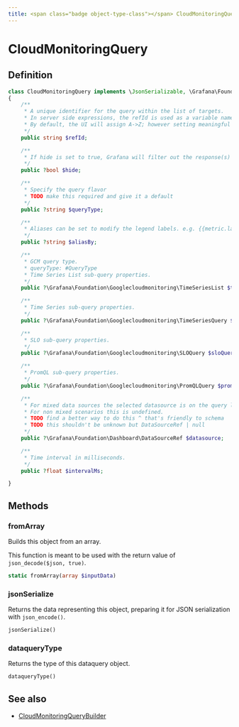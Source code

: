 ```yaml
---
title: <span class="badge object-type-class"></span> CloudMonitoringQuery
---
```

# <span class="badge object-type-class"></span> CloudMonitoringQuery

## Definition

```php
class CloudMonitoringQuery implements \JsonSerializable, \Grafana\Foundation\Cog\Dataquery
{
    /**
     * A unique identifier for the query within the list of targets.
     * In server side expressions, the refId is used as a variable name to identify results.
     * By default, the UI will assign A->Z; however setting meaningful names may be useful.
     */
    public string $refId;

    /**
     * If hide is set to true, Grafana will filter out the response(s) associated with this query before returning it to the panel.
     */
    public ?bool $hide;

    /**
     * Specify the query flavor
     * TODO make this required and give it a default
     */
    public ?string $queryType;

    /**
     * Aliases can be set to modify the legend labels. e.g. {{metric.label.xxx}}. See docs for more detail.
     */
    public ?string $aliasBy;

    /**
     * GCM query type.
     * queryType: #QueryType
     * Time Series List sub-query properties.
     */
    public ?\Grafana\Foundation\Googlecloudmonitoring\TimeSeriesList $timeSeriesList;

    /**
     * Time Series sub-query properties.
     */
    public ?\Grafana\Foundation\Googlecloudmonitoring\TimeSeriesQuery $timeSeriesQuery;

    /**
     * SLO sub-query properties.
     */
    public ?\Grafana\Foundation\Googlecloudmonitoring\SLOQuery $sloQuery;

    /**
     * PromQL sub-query properties.
     */
    public ?\Grafana\Foundation\Googlecloudmonitoring\PromQLQuery $promQLQuery;

    /**
     * For mixed data sources the selected datasource is on the query level.
     * For non mixed scenarios this is undefined.
     * TODO find a better way to do this ^ that's friendly to schema
     * TODO this shouldn't be unknown but DataSourceRef | null
     */
    public ?\Grafana\Foundation\Dashboard\DataSourceRef $datasource;

    /**
     * Time interval in milliseconds.
     */
    public ?float $intervalMs;

}
```
## Methods

### <span class="badge object-method"></span> fromArray

Builds this object from an array.

This function is meant to be used with the return value of `json_decode($json, true)`.

```php
static fromArray(array $inputData)
```

### <span class="badge object-method"></span> jsonSerialize

Returns the data representing this object, preparing it for JSON serialization with `json_encode()`.

```php
jsonSerialize()
```

### <span class="badge object-method"></span> dataqueryType

Returns the type of this dataquery object.

```php
dataqueryType()
```

## See also

 * <span class="badge builder"></span> [CloudMonitoringQueryBuilder](./builder-CloudMonitoringQueryBuilder.md)
